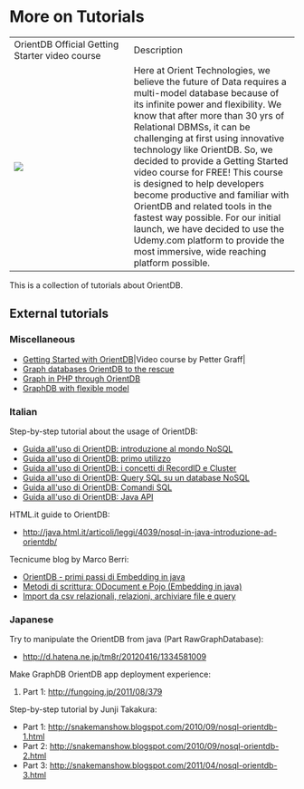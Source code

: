 # More on Tutorials

<table>
<tr><td width="42%">OrientDB Official Getting Starter video course</td><td>Description</td></tr>
<tr><td><a href="http://orientdb.com/getting-started/"><img src="http://orientdb.com/wp-content/uploads/2014/12/orientdb_getting_started_start_button.png"></a></td><td>Here at Orient Technologies, we believe the future of Data requires a multi-model database because of its infinite power and flexibility. We know that after more than 30 yrs of Relational DBMSs, it can be challenging at first using innovative technology like OrientDB. So, we decided to provide a Getting Started video course for FREE! This course is designed to help developers become productive and familiar with OrientDB and related tools in the fastest way possible. For our initial launch, we have decided to use the Udemy.com platform to provide the most immersive, wide reaching platform possible.</td></tr>
</table>

This is a collection of tutorials about OrientDB.

## External tutorials ##
### Miscellaneous ####
- [Getting Started with OrientDB](http://pettergraff.blogspot.it/2014/01/getting-started-with-orientdb.html)|Video course by Petter Graff|
- [Graph databases OrientDB to the rescue](http://www.odino.org/327/graph-databases-orientdb-to-the-rescue)
- [Graph in PHP through OrientDB](http://www.odino.org/328/graph-in-php-through-orientdb)
- [GraphDB with flexible model](http://www.odino.org/346/orientdb-the-graph-db-for-the-web)

### Italian ###

Step-by-step tutorial about the usage of OrientDB:
- [Guida all'uso di OrientDB: introduzione al mondo NoSQL](http://www.programmazione.it/index.php?entity=eitem&idItem=46035)
- [Guida all'uso di OrientDB: primo utilizzo](http://www.programmazione.it/index.php?entity=eitem&idItem=46036)
- [Guida all'uso di OrientDB: i concetti di RecordID e Cluster](http://www.programmazione.it/index.php?entity=eitem&idItem=46310)
- [Guida all'uso di OrientDB: Query SQL su un database NoSQL](http://www.programmazione.it/index.php?entity=eitem&idItem=46790)
- [Guida all'uso di OrientDB: Comandi SQL](http://www.programmazione.it/index.php?entity=eitem&idItem=47075)
- [Guida all'uso di OrientDB: Java API](http://www.programmazione.it/index.php?entity=eitem&idItem=47585)

HTML.it guide to OrientDB:
- http://java.html.it/articoli/leggi/4039/nosql-in-java-introduzione-ad-orientdb/

Tecnicume blog by Marco Berri:
- [OrientDB - primi passi di Embedding in java](http://tecnicume.blogspot.com/2011/04/orientdb-primi-passi-di-embedding-in.html)
- [Metodi di scrittura: ODocument e Pojo (Embedding in java)](http://tecnicume.blogspot.com/2011/05/orientdb-metodi-di-scrittura-odocument.html)
- [Import da csv relazionali, relazioni, archiviare file e query](http://tecnicume.blogspot.com/2011/05/orientdb-import-da-csv-relazionali.html)

### Japanese ###

Try to manipulate the OrientDB from java (Part RawGraphDatabase):
- http://d.hatena.ne.jp/tm8r/20120416/1334581009

Make GraphDB OrientDB app deployment experience:
1. Part 1: http://fungoing.jp/2011/08/379

Step-by-step tutorial by Junji Takakura:
- Part 1: http://snakemanshow.blogspot.com/2010/09/nosql-orientdb-1.html
- Part 2: http://snakemanshow.blogspot.com/2010/09/nosql-orientdb-2.html
- Part 3: http://snakemanshow.blogspot.com/2011/04/nosql-orientdb-3.html
